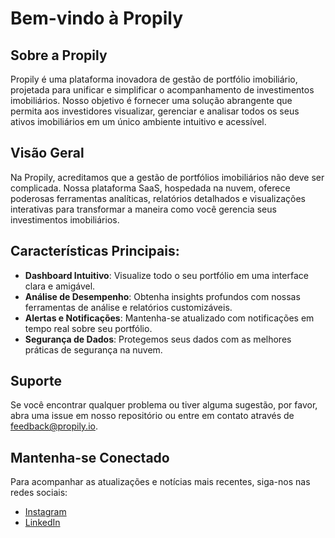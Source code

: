 # Bem-vindo à Propily

## Sobre a Propily

Propily é uma plataforma inovadora de gestão de portfólio imobiliário, projetada para unificar e simplificar o acompanhamento de investimentos imobiliários. Nosso objetivo é fornecer uma solução abrangente que permita aos investidores visualizar, gerenciar e analisar todos os seus ativos imobiliários em um único ambiente intuitivo e acessível.

## Visão Geral

Na Propily, acreditamos que a gestão de portfólios imobiliários não deve ser complicada. Nossa plataforma SaaS, hospedada na nuvem, oferece poderosas ferramentas analíticas, relatórios detalhados e visualizações interativas para transformar a maneira como você gerencia seus investimentos imobiliários.

## Características Principais:

- **Dashboard Intuitivo**: Visualize todo o seu portfólio em uma interface clara e amigável.
- **Análise de Desempenho**: Obtenha insights profundos com nossas ferramentas de análise e relatórios customizáveis.
- **Alertas e Notificações**: Mantenha-se atualizado com notificações em tempo real sobre seu portfólio.
- **Segurança de Dados**: Protegemos seus dados com as melhores práticas de segurança na nuvem.

## Suporte

Se você encontrar qualquer problema ou tiver alguma sugestão, por favor, abra uma issue em nosso repositório ou entre em contato através de [feedback@propily.io](mailto:feedback@propily.io).

## Mantenha-se Conectado

Para acompanhar as atualizações e notícias mais recentes, siga-nos nas redes sociais:

- [Instagram](https://www.propily.io)
- [LinkedIn](https://www.propily.io)
